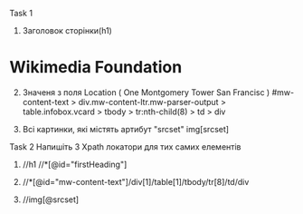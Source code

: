 Task 1
1) Заголовок сторінки(h1)
<h1 id="firstHeading" class="firstHeading mw-first-heading"><span class="mw-page-title-main">Wikimedia Foundation</span></h1>

2)  Значеня з поля Location ( One Montgomery Tower San Francisc )
#mw-content-text > div.mw-content-ltr.mw-parser-output > table.infobox.vcard > tbody > tr:nth-child(8) > td > div

3) Всі картинки, які містять артибут "srcset" 
img[srcset]


Task 2 
Напишіть 3 Xpath локатори для тих самих елементів 
1) //h1
//*[@id="firstHeading"]

2) //*[@id="mw-content-text"]/div[1]/table[1]/tbody/tr[8]/td/div

3) //img[@srcset]

